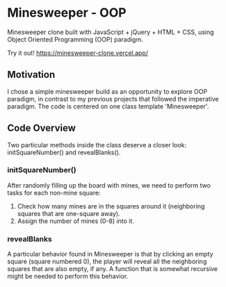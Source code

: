 # Minesweeper - OOP 
Minesweeper clone built with JavaScript + jQuery + HTML + CSS, using Object Oriented Programming (OOP) paradigm.

Try it out! https://minesweeper-clone.vercel.app/

## Motivation
I chose a simple minesweeper build as an opportunity to explore OOP paradigm, in contrast to my previous projects that followed the imperative paradigm. The code is centered on one class template 'Minesweeper'. 


## Code Overview
Two particular methods inside the class deserve a closer look: initSquareNumber() and revealBlanks().

### initSquareNumber()
After randomly filling up the board with mines, we need to perform two tasks for each non-mine square:
1. Check how many mines are in the squares around it (neighboring squares that are one-square away).
2. Assign the number of mines (0-8) into it.

### revealBlanks
A particular behavior found in Minesweeper is that by clicking an empty square (square numbered 0), the player will reveal all the neighboring squares that are also empty, if any. A function that is somewhat recursive might be needed to perform this behavior. 
